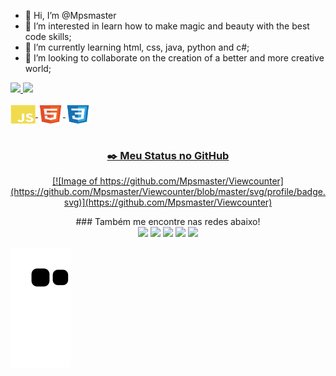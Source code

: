 - 👋 Hi, I’m @Mpsmaster
- 👀 I’m interested in learn how to make magic and beauty with the best code skills;  
- 🌱 I’m currently learning html, css, java, python and c#;  
- 💞️ I’m looking to collaborate on the creation of a better and more creative world;  

<div>
  <a href="https://github.com/Mpsmaster">
  <img height="180em" src="https://github-readme-stats.vercel.app/api?username=Mpsmaster&show_icons=true&theme=tokyonight&include_all_commits=true&count_private=true"/>
  <img height="180em" src="https://github-readme-stats.vercel.app/api/top-langs/?username=Mpsmaster&layout=compact&langs_count=6&theme=tokyonight"/>
</div>
<div style="display: inline_block"><br>
  <img align="center" alt="Js" height="30" width="40" src="https://raw.githubusercontent.com/devicons/devicon/master/icons/javascript/javascript-plain.svg">
  <img align="center" alt="HTML" height="30" width="40" src="https://raw.githubusercontent.com/devicons/devicon/master/icons/html5/html5-original.svg">
  <img align="center" alt="CSS" height="30" width="40" src="https://raw.githubusercontent.com/devicons/devicon/master/icons/css3/css3-original.svg">
</div>
 
  <div align="center">
 <br>
  <h3>✒️ Meu Status no GitHub</h3>
  
  [![Image of https://github.com/Mpsmaster/Viewcounter](https://github.com/Mpsmaster/Viewcounter/blob/master/svg/profile/badge.svg)](https://github.com/Mpsmaster/Viewcounter)
  </div>
  <div align="center">
  ### Também me encontre nas redes abaixo!
  </div>
 
<div> 
  <div align="center">
  <a href="https://www.youtube.com/channel/UCZNYTGQzRlKEwUzic2lwpLQ" target="_blank"><img src="https://img.shields.io/badge/YouTube-FF0000?style=for-the-badge&logo=youtube&logoColor=white" target="_blank"></a>
  <a href="https://www.instagram.com/marcomelifluo/" target="_blank"><img src="https://img.shields.io/badge/-Instagram-%23E4405F?style=for-the-badge&logo=instagram&logoColor=white" target="_blank"></a>
 <a href="" target="_blank"><img src="https://img.shields.io/badge/Discord-7289DA?style=for-the-badge&logo=discord&logoColor=white" target="_blank"></a> 
  <a href = "mailto:canae1540@gmail.com"><img src="https://img.shields.io/badge/-Gmail-%23333?style=for-the-badge&logo=gmail&logoColor=white" target="_blank"></a>
  <a href="https://www.linkedin.com/in/marco-polo-sobreira-03797a10b/" target="_blank"><img src="https://img.shields.io/badge/-LinkedIn-%230077B5?style=for-the-badge&logo=linkedin&logoColor=white" target="_blank"></a> 
   </div> 
 
  ![Snake animation](https://github.com/Mpsmaster/Mpsmaster/blob/output/github-contribution-grid-snake.svg)

</div>
